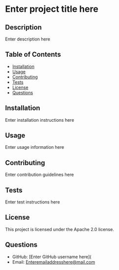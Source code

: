# Enter project title here

## Description
Enter description here

## Table of Contents
- [Installation](#installation)
- [Usage](#usage)
- [Contributing](#contributing)
- [Tests](#tests)
- [License](#license)
- [Questions](#questions)

## Installation
Enter installation instructions here

## Usage
Enter usage information here

## Contributing
Enter contribution guidelines here

## Tests
Enter test instructions here

## License
This project is licensed under the Apache 2.0 license.

## Questions
- GitHub: [Enter GitHub username here](
- Email: Enteremailaddresshere@mail.com
